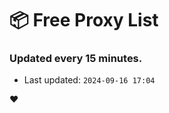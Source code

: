 # :package: Free Proxy List
### Updated every 15 minutes.

- Last updated: `2024-09-16 17:04`

:heart:
